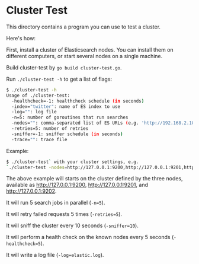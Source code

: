 # Cluster Test

This directory contains a program you can use to test a cluster.

Here's how:

First, install a cluster of Elasticsearch nodes. You can install them on
different computers, or start several nodes on a single machine.

Build cluster-test by `go build cluster-test.go`.

Run `./cluster-test -h` to get a list of flags:

```sh
$ ./cluster-test -h
Usage of ./cluster-test:
  -healthcheck=-1: healthcheck schedule (in seconds)
  -index="twitter": name of ES index to use
  -log="": log file
  -n=5: number of goroutines that run searches
  -nodes="": comma-separated list of ES URLs (e.g. 'http://192.168.2.10:9200,http://192.168.2.11:9200')
  -retries=5: number of retries
  -sniffer=-1: sniffer schedule (in seconds)
  -trace="": trace file
```

Example:

```sh
$ ./cluster-test` with your cluster settings, e.g.
`./cluster-test -nodes=http://127.0.0.1:9200,http://127.0.0.1:9201,http://127.0.0.1:9202 -n=5 -retries=5 -sniffer=10 -healthcheck=5 -log=elastic.log
```

The above example will starts on the cluster defined by the three nodes,
available as http://127.0.0.1:9200, http://127.0.0.1:9201, and
http://127.0.0.1:9202.

It will run 5 search jobs in parallel (`-n=5`).

It will retry failed requests 5 times (`-retries=5`).

It will sniff the cluster every 10 seconds (`-sniffer=10`).

It will perform a health check on the known nodes every 5 seconds (`-healthcheck=5`).

It will write a log file (`-log=elastic.log`).

